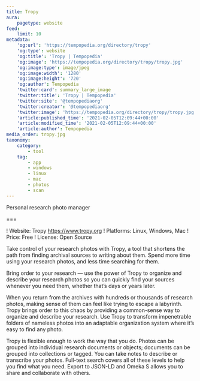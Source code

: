 ```yaml
---
title: Tropy
aura:
    pagetype: website
feed:
    limit: 10
metadata:
    'og:url': 'https://tempopedia.org/directory/tropy'
    'og:type': website
    'og:title': 'Tropy | Tempopedia'
    'og:image': 'https://tempopedia.org/directory/tropy/tropy.jpg'
    'og:image:type': image/jpeg
    'og:image:width': '1280'
    'og:image:height': '720'
    'og:author': Tempopedia
    'twitter:card': summary_large_image
    'twitter:title': 'Tropy | Tempopedia'
    'twitter:site': '@tempopediaorg'
    'twitter:creator': '@tempopediaorg'
    'twitter:image': 'https://tempopedia.org/directory/tropy/tropy.jpg'
    'article:published_time': '2021-02-05T12:09:44+00:00'
    'article:modified_time': '2021-02-05T12:09:44+00:00'
    'article:author': Tempopedia
media_order: tropy.jpg
taxonomy:
    category:
        - tool
    tag:
        - app
        - windows
        - linux
        - mac
        - photos
        - scan
---
```


Personal research photo manager

===

! Website: Tropy https://www.tropy.org
! Platforms: Linux, Windows, Mac
! Price: Free
! License: Open Source

Take control of your research photos with Tropy, a tool that shortens the path from finding archival sources to writing about them. Spend more time using your research photos, and less time searching for them.

Bring order to your research — use the power of Tropy to organize and describe your research photos so you can quickly find your sources whenever you need them, whether that’s days or years later.

When you return from the archives with hundreds or thousands of research photos, making sense of them can feel like trying to escape a labyrinth. Tropy brings order to this chaos by providing a common-sense way to organize and describe your research. Use Tropy to transform impenetrable folders of nameless photos into an adaptable organization system where it’s easy to find any photo.

Tropy is flexible enough to work the way that you do. Photos can be grouped into individual research documents or objects; documents can be grouped into collections or tagged. You can take notes to describe or transcribe your photos. Full-text search covers all of these levels to help you find what you need. Export to JSON-LD and Omeka S allows you to share and collaborate with others.